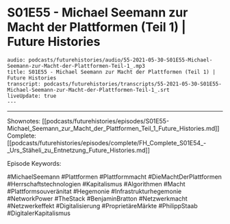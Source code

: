 # S01E55 - Michael Seemann zur Macht der Plattformen (Teil 1) | Future Histories

```audio-note
audio: podcasts/futurehistories/audio/55-2021-05-30-S01E55-Michael-Seemann-zur-Macht-der-Plattformen-Teil-1_.mp3
title: S01E55 - Michael Seemann zur Macht der Plattformen (Teil 1) | Future Histories
transcript: podcasts/futurehistories/transcripts/55-2021-05-30-S01E55-Michael-Seemann-zur-Macht-der-Plattformen-Teil-1_.srt
liveUpdate: true
---

```
---

Shownotes: [[podcasts/futurehistories/episodes/S01E55-Michael_Seemann_zur_Macht_der_Plattformen_Teil_1_Future_Histories.md]]
Complete: [[podcasts/futurehistories/episodes/complete/FH_Complete_S01E54_-_Urs_Stäheli_zu_Entnetzung_Future_Histories.md]]


Episode Keywords:

#MichaelSeemann #Plattformen #Plattformmacht #DieMachtDerPlattformen #Herrschaftstechnologien #Kapitalismus #Algorithmen #Macht #Plattformsouveränitat #Hegemonie #Infrastrukturhegemonie #NetworkPower #TheStack #BenjaminBratton #Netzwerkmacht #Netzwerkeffekt #Digitalisierung #ProprietäreMärkte #PhilippStaab #DigitalerKapitalismus

